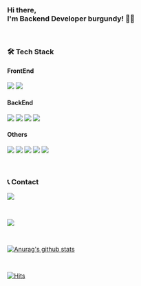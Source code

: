 <br>
<h3 align="left">
Hi there, <br>
I'm Backend Developer burgundy! 👋🏻
</h3>  

<br>
<h3 align="left">🛠 Tech Stack </h3>

<h4 align="left">FrontEnd</h3>
<p align="left">
<img src="https://img.shields.io/badge/HTML5-E34F26?style=flat-square&logo=HTML5&logoColor=white"/></a>
<img src="https://img.shields.io/badge/CSS3-1572B6?style=flat-square&logo=CSS3&logoColor=white"/></a>
<h4 align="left">BackEnd</h3>
<p align="left">
<img src="https://img.shields.io/badge/Python-3776AB?style=flat-square&logo=python&logoColor=white"/></a>
<img src="https://img.shields.io/badge/Django-092E20?style=flat-square&logo=django&logoColor=white"/></a>
<img src="https://img.shields.io/badge/Flask-000000?style=flat-square&logo=flask&logoColor=white"/></a>
<!-- <img src="https://img.shields.io/badge/AWS-232F3E?style=flat-square&logo=Amazon AWS&logoColor=white"/></a> 
<img src="https://img.shields.io/badge/Docker-2496ED?style=flat-square&logo=docker&logoColor=white"/></a> -->
<img src="https://img.shields.io/badge/MySQL-4479A1?style=flat-square&logo=MySQL&logoColor=white"/></a>
</p>
<h4 align="left">Others</h3>
<p align="left">
<img src="https://img.shields.io/badge/Vim-019733?style=flat-square&logo=vim&logoColor=61DAFB"/></a>
<img src="https://img.shields.io/badge/Pycharm-000000?style=flat-square&logo=pycharm&logoColor=61DAFB"/></a>
<img src="https://img.shields.io/badge/GitHub-100000?style=flat-square&logo=github&logoColor=white" /></a>
<img src="https://img.shields.io/badge/Jira-0052CC?style=flat-square&logo=Jira&logoColor=white" /></a>
<img src="https://img.shields.io/badge/Confluence-172B4D?style=flat-square&logo=Confluence&logoColor=white" /></a>
</p>
<br>

<h3 align="left">📞 Contact </h3>
<p align="left">
<a href="mailto:dev.burgundy@gmail.com"><img src="https://img.shields.io/badge/Gmail-D14836?style=flat-square&logo=Gmail&logoColor=white" /></a>
</p>
<br>

<a href="https://wakatime.com"><img src="https://wakatime.com/share/@0482fbda-ddd6-4b93-a8f9-35b4d3cc1862/205ca88e-d1ed-431f-819b-0ee4a1121e0b.png" /></a>

<br>

[![Anurag's github stats](https://github-readme-stats.vercel.app/api?username=devburgundy&show_icons=true)](https://github.com/anuraghazra/github-readme-stats) 

<br>

[![Hits](https://hits.seeyoufarm.com/api/count/incr/badge.svg?url=https%3A%2F%2Fgithub.com%2Fdevburgundy&count_bg=%23900020&title_bg=%23555555&icon=&icon_color=%23E7E7E7&title=hits&edge_flat=false)](https://hits.seeyoufarm.com)
